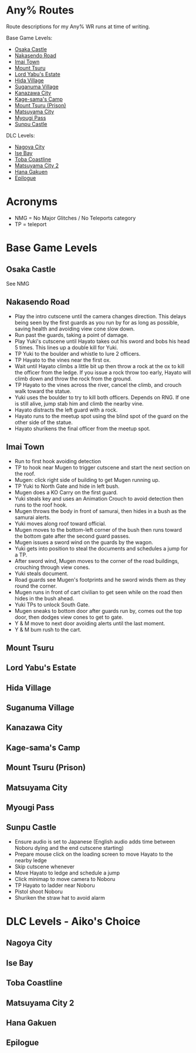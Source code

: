 # Any% Routes
Route descriptions for my Any% WR runs at time of writing. 

Base Game Levels:
* [Osaka Castle](https://github.com/smorrrs/Shadow-Tactics-Resources/blob/main/any%_routes.md#osaka-castle)
* [Nakasendo Road](https://github.com/smorrrs/Shadow-Tactics-Resources/blob/main/any%_routes.md#nakasendo-road)
* [Imai Town](https://github.com/smorrrs/Shadow-Tactics-Resources/blob/main/any%_routes.md#imai-town)
* [Mount Tsuru](https://github.com/smorrrs/Shadow-Tactics-Resources/blob/main/any%_routes.md#mount-tsuru)
* [Lord Yabu's Estate](https://github.com/smorrrs/Shadow-Tactics-Resources/blob/main/any%_routes.md#lord-yabus-estate)
* [Hida Village](https://github.com/smorrrs/Shadow-Tactics-Resources/blob/main/any%_routes.md#hida-village)
* [Suganuma Village](https://github.com/smorrrs/Shadow-Tactics-Resources/blob/main/any%_routes.md#suganuma-village)
* [Kanazawa City](https://github.com/smorrrs/Shadow-Tactics-Resources/blob/main/any%_routes.md#kanazawa-city)
* [Kage-sama's Camp](https://github.com/smorrrs/Shadow-Tactics-Resources/blob/main/any%_routes.md#kage-samas-camp)
* [Mount Tsuru (Prison)](https://github.com/smorrrs/Shadow-Tactics-Resources/blob/main/any%_routes.md#mount-tsuru-prison)
* [Matsuyama City](https://github.com/smorrrs/Shadow-Tactics-Resources/blob/main/any%_routes.md#matsuyama-city)
* [Myougi Pass](https://github.com/smorrrs/Shadow-Tactics-Resources/blob/main/any%_routes.md#myougi-pass)
* [Sunpu Castle](https://github.com/smorrrs/Shadow-Tactics-Resources/blob/main/any%_routes.md#sunpu-castle)

DLC Levels:
* [Nagoya City](https://github.com/smorrrs/Shadow-Tactics-Resources/blob/main/any%_routes.md#nagoya-city)
* [Ise Bay](https://github.com/smorrrs/Shadow-Tactics-Resources/blob/main/any%_routes.md#ise-bay)
* [Toba Coastline](https://github.com/smorrrs/Shadow-Tactics-Resources/blob/main/any%_routes.md#toba-coastline)
* [Matsuyama City 2](https://github.com/smorrrs/Shadow-Tactics-Resources/blob/main/any%_routes.md#matsuyama-city-2)
* [Hana Gakuen](https://github.com/smorrrs/Shadow-Tactics-Resources/blob/main/any%_routes.md#hana-gakuen)
* [Epilogue](https://github.com/smorrrs/Shadow-Tactics-Resources/blob/main/any%_routes.md#epilogue)

# Acronyms
* NMG = No Major Glitches / No Teleports category
* TP = teleport


# Base Game Levels

## Osaka Castle
See NMG

## Nakasendo Road
* Play the intro cutscene until the camera changes direction. This delays being seen by the first guards as you run by for as long as possible, saving health and avoiding view cone slow down.
* Run past the guards, taking a point of damage.
* Play Yuki's cutscene until Hayato takes out his sword and bobs his head 5 times. This lines up a double kill for Yuki.
* TP Yuki to the boulder and whistle to lure 2 officers.
* TP Hayato to the vines near the first ox.
* Wait until Hayato climbs a little bit up then throw a rock at the ox to kill the officer from the ledge. If you issue a rock throw too early, Hayato will climb down and throw the rock from the ground.
* TP Hayato to the vines across the river, cancel the climb, and crouch walk toward the statue.
* Yuki uses the boulder to try to kill both officers. Depends on RNG. If one is still alive, jump stab him and climb the nearby vine.
* Hayato distracts the left guard with a rock.
* Hayato runs to the meetup spot using the blind spot of the guard on the other side of the statue.
* Hayato shurikens the final officer from the meetup spot.


## Imai Town
* Run to first hook avoiding detection
* TP to hook near Mugen to trigger cutscene and start the next section on the roof.
* Mugen: click right side of building to get Mugen running up.
* TP Yuki to North Gate and hide in left bush.
* Mugen does a KO Carry on the first guard.
* Yuki steals key and uses an Animation Crouch to avoid detection then runs to the roof hook.
* Mugen throws the body in front of samurai, then hides in a bush as the samurai alerts.
* Yuki moves along roof toward official.
* Mugen moves to the bottom-left corner of the bush then runs toward the bottom gate after the second guard passes.
* Mugen issues a sword wind on the guards by the wagon.
* Yuki gets into position to steal the documents and schedules a jump for a TP.
* After sword wind, Mugen moves to the corner of the road buildings, crouching through view cones.
* Yuki steals document.
* Road guards see Mugen's footprints and he sword winds them as they round the corner.
* Mugen runs in front of cart civilian to get seen while on the road then hides in the bush ahead.
* Yuki TPs to unlock South Gate.
* Mugen sneaks to bottom door after guards run by, comes out the top door, then dodges view cones to get to gate.
* Y & M move to next door avoiding alerts until the last moment.
* Y & M bum rush to the cart.


## Mount Tsuru


## Lord Yabu's Estate


## Hida Village


## Suganuma Village


## Kanazawa City


## Kage-sama's Camp


## Mount Tsuru (Prison)



## Matsuyama City


## Myougi Pass


## Sunpu Castle
* Ensure audio is set to Japanese (English audio adds time between Noboru dying and the end cutscene starting)
* Prepare mouse click on the loading screen to move Hayato to the nearby ledge 
* Skip cutscene whenever
* Move Hayato to ledge and schedule a jump
* Click minimap to move camera to Noboru
* TP Hayato to ladder near Noboru
* Pistol shoot Noboru 
* Shuriken the straw hat to avoid alarm 


# DLC Levels - Aiko's Choice

## Nagoya City


## Ise Bay


## Toba Coastline


## Matsuyama City 2


## Hana Gakuen


## Epilogue
